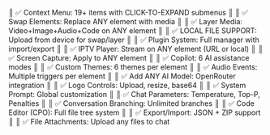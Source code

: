 ║  ✅ Context Menu: 19+ items with CLICK-TO-EXPAND submenus  ║
║  ✅ Swap Elements: Replace ANY element with media           ║
║  ✅ Layer Media: Video+Image+Audio+Code on ANY element      ║
║  ✅ LOCAL FILE SUPPORT: Upload from device for swap/layer   ║
║  ✅ Plugin System: Full manager with import/export          ║
║  ✅ IPTV Player: Stream on ANY element (URL or local)       ║
║  ✅ Screen Capture: Apply to ANY element                    ║
║  ✅ Copilot: 6 AI assistance modes                          ║
║  ✅ Custom Themes: 6 themes per element                     ║
║  ✅ Audio Events: Multiple triggers per element             ║
║  ✅ Add ANY AI Model: OpenRouter integration                ║
║  ✅ Logo Controls: Upload, resize, base64                   ║
║  ✅ System Prompt: Global customization                     ║
║  ✅ Chat Parameters: Temperature, Top-P, Penalties          ║
║  ✅ Conversation Branching: Unlimited branches              ║
║  ✅ Code Editor (CPO): Full file tree system                ║
║  ✅ Export/Import: JSON + ZIP support                       ║
║  ✅ File Attachments: Upload any files to chat 
